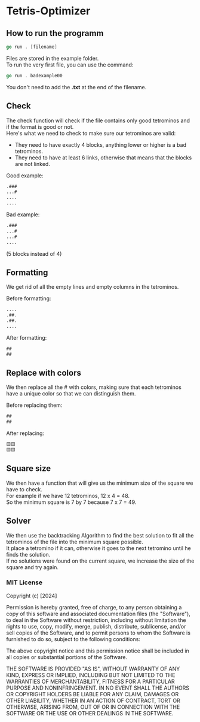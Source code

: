 # Tetris-Optimizer

## How to run the programm

```go
go run . [filename]
```
Files are stored in the example folder.  
To run the very first file, you can use the command:
```go
go run . badexample00
```
You don't need to add the **.txt** at the end of the filename.

## Check

The check function will check if the file contains only good tetrominos and if the format is good or not.  
Here's what we need to check to make sure our tetrominos are valid:  
- They need to have exactly 4 blocks, anything lower or higher is a bad tetrominos.  
- They need to have at least 6 links, otherwise that means that the blocks are not linked.  

Good example:
```txt
.###
...#
....
....
```

Bad example:
```txt
.###
...#
...#
....
```
(5 blocks instead of 4)

## Formatting

We get rid of all the empty lines and empty columns in the tetrominos.  

Before formatting:
```txt
....
.##.
.##.
....
```

After formatting:
```txt
##
##
```

## Replace with colors

We then replace all the # with colors, making sure that each tetrominos have a unique color so that we can distinguish them.  

Before replacing them:
```txt
##
##
```

After replacing:
```txt
🟨🟨
🟨🟨
```

## Square size

We then have a function that will give us the minimum size of the square we have to check.  
For example if we have 12 tetrominos, 12 x 4 = 48.  
So the minimum square is 7 by 7 because 7 x 7 = 49.  

## Solver

We then use the backtracking Algorithm to find the best solution to fit all the tetrominos of the file into the minimum square possible.  
It place a tetromino if it can, otherwise it goes to the next tetromino until he finds the solution.  
If no solutions were found on the current square, we increase the size of the square and try again.  

 ### MIT License

Copyright (c) [2024]

Permission is hereby granted, free of charge, to any person obtaining a copy
of this software and associated documentation files (the "Software"), to deal
in the Software without restriction, including without limitation the rights
to use, copy, modify, merge, publish, distribute, sublicense, and/or sell
copies of the Software, and to permit persons to whom the Software is
furnished to do so, subject to the following conditions:

The above copyright notice and this permission notice shall be included in all
copies or substantial portions of the Software.

THE SOFTWARE IS PROVIDED "AS IS", WITHOUT WARRANTY OF ANY KIND, EXPRESS OR
IMPLIED, INCLUDING BUT NOT LIMITED TO THE WARRANTIES OF MERCHANTABILITY,
FITNESS FOR A PARTICULAR PURPOSE AND NONINFRINGEMENT. IN NO EVENT SHALL THE
AUTHORS OR COPYRIGHT HOLDERS BE LIABLE FOR ANY CLAIM, DAMAGES OR OTHER
LIABILITY, WHETHER IN AN ACTION OF CONTRACT, TORT OR OTHERWISE, ARISING FROM,
OUT OF OR IN CONNECTION WITH THE SOFTWARE OR THE USE OR OTHER DEALINGS IN THE
SOFTWARE.